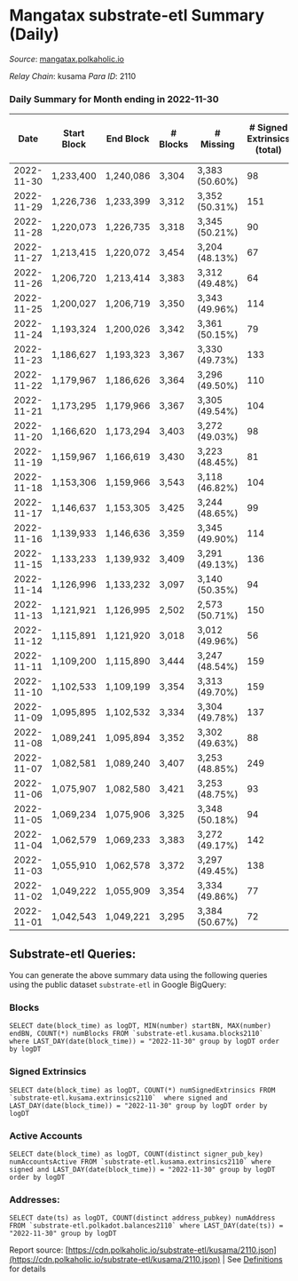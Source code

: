 # Mangatax substrate-etl Summary (Daily)

_Source_: [mangatax.polkaholic.io](https://mangatax.polkaholic.io)

*Relay Chain*: kusama
*Para ID*: 2110



### Daily Summary for Month ending in 2022-11-30


| Date | Start Block | End Block | # Blocks | # Missing | # Signed Extrinsics (total) | # Active Accounts | # Addresses with Balances | # Events | # Transfers | # XCM Transfers In | # XCM Transfers Out |
| ---- | ----------- | --------- | -------- | --------- | --------------------------- | ----------------- | ------------------------- | -------- | ----------- | ------------------ | ------------------- |
| 2022-11-30 | 1,233,400 | 1,240,086 | 3,304 | 3,383 (50.60%) | 98 | 26 | 1,449 | 6,929 | 2  | 5 ($88.50) |   |
| 2022-11-29 | 1,226,736 | 1,233,399 | 3,312 | 3,352 (50.31%) | 151 | 36 |  | 6,911 |   | 12 ($109.98) |   |
| 2022-11-28 | 1,220,073 | 1,226,735 | 3,318 | 3,345 (50.21%) | 90 | 25 |  | 6,956 | 1  | 7 ($185.79) |   |
| 2022-11-27 | 1,213,415 | 1,220,072 | 3,454 | 3,204 (48.13%) | 67 | 18 |  | 7,160 | 1  | 5  |   |
| 2022-11-26 | 1,206,720 | 1,213,414 | 3,383 | 3,312 (49.48%) | 64 | 18 |  | 6,989 |   | 3  |   |
| 2022-11-25 | 1,200,027 | 1,206,719 | 3,350 | 3,343 (49.96%) | 114 | 26 |  | 7,071 |   | 9 ($74.85) |   |
| 2022-11-24 | 1,193,324 | 1,200,026 | 3,342 | 3,361 (50.15%) | 79 | 25 | 1,444 | 6,919 | 1  | 5 ($177.37) | 1 ($175.44) |
| 2022-11-23 | 1,186,627 | 1,193,323 | 3,367 | 3,330 (49.73%) | 133 | 31 |  | 7,030 |   | 10 ($219.61) |   |
| 2022-11-22 | 1,179,967 | 1,186,626 | 3,364 | 3,296 (49.50%) | 110 | 35 |  | 7,027 | 1  | 11 ($223.14) |   |
| 2022-11-21 | 1,173,295 | 1,179,966 | 3,367 | 3,305 (49.54%) | 104 | 28 |  | 7,027 | 1  | 6 ($236.90) |   |
| 2022-11-20 | 1,166,620 | 1,173,294 | 3,403 | 3,272 (49.03%) | 98 | 24 |  | 7,018 |   | 5 ($81.45) |   |
| 2022-11-19 | 1,159,967 | 1,166,619 | 3,430 | 3,223 (48.45%) | 81 | 25 |  | 7,129 |   | 2  |   |
| 2022-11-18 | 1,153,306 | 1,159,966 | 3,543 | 3,118 (46.82%) | 104 | 26 |  | 7,344 | 3  | 1 ($14.55) |   |
| 2022-11-17 | 1,146,637 | 1,153,305 | 3,425 | 3,244 (48.65%) | 99 | 32 |  | 7,235 | 4  | 13 ($6,670.97) |   |
| 2022-11-16 | 1,139,933 | 1,146,636 | 3,359 | 3,345 (49.90%) | 114 | 33 |  | 6,992 |   | 8 ($151.50) |   |
| 2022-11-15 | 1,133,233 | 1,139,932 | 3,409 | 3,291 (49.13%) | 136 | 37 |  | 7,097 |   | 11 ($808.44) |   |
| 2022-11-14 | 1,126,996 | 1,133,232 | 3,097 | 3,140 (50.35%) | 94 | 27 |  | 6,465 |   | 8 ($294.59) |   |
| 2022-11-13 | 1,121,921 | 1,126,995 | 2,502 | 2,573 (50.71%) | 150 | 38 |  | 5,319 |   | 12 ($191.17) |   |
| 2022-11-12 | 1,115,891 | 1,121,920 | 3,018 | 3,012 (49.96%) | 56 | 24 |  | 6,260 |   | 7 ($129.19) | 3  |
| 2022-11-11 | 1,109,200 | 1,115,890 | 3,444 | 3,247 (48.54%) | 159 | 31 |  | 7,294 |   | 13 ($220.95) | 11 ($430.62) |
| 2022-11-10 | 1,102,533 | 1,109,199 | 3,354 | 3,313 (49.70%) | 159 | 46 |  | 7,373 | 2  | 8 ($84.46) | 11 ($378.11) |
| 2022-11-09 | 1,095,895 | 1,102,532 | 3,334 | 3,304 (49.78%) | 137 | 40 |  | 7,065 |   | 16 ($620.51) | 7 ($1,292.97) |
| 2022-11-08 | 1,089,241 | 1,095,894 | 3,352 | 3,302 (49.63%) | 88 | 38 |  | 6,994 | 1  | 1 ($29.31) | 4 ($173.79) |
| 2022-11-07 | 1,082,581 | 1,089,240 | 3,407 | 3,253 (48.85%) | 249 | 80 |  | 7,383 | 3  | 14 ($7,944.04) | 7 ($83.33) |
| 2022-11-06 | 1,075,907 | 1,082,580 | 3,421 | 3,253 (48.75%) | 93 | 23 |  | 7,250 |   | 12 ($1,701.24) | 7 ($230.60) |
| 2022-11-05 | 1,069,234 | 1,075,906 | 3,325 | 3,348 (50.18%) | 94 | 25 |  | 6,948 | 1  | 21 ($690.13) | 12 ($975.37) |
| 2022-11-04 | 1,062,579 | 1,069,233 | 3,383 | 3,272 (49.17%) | 142 | 41 |  | 7,168 | 1  | 12 ($266.94) | 16 ($2,186.38) |
| 2022-11-03 | 1,055,910 | 1,062,578 | 3,372 | 3,297 (49.45%) | 138 | 37 |  | 7,004 |   | 13 ($485.32) | 9 ($270.66) |
| 2022-11-02 | 1,049,222 | 1,055,909 | 3,354 | 3,334 (49.86%) | 77 | 25 |  | 6,922 | 2  | 8 ($313.38) | 10 ($3,369.90) |
| 2022-11-01 | 1,042,543 | 1,049,221 | 3,295 | 3,384 (50.67%) | 72 | 23 |  | 6,877 |   | 6 ($277.97) | 5 ($677.24) |

## Substrate-etl Queries:
You can generate the above summary data using the following queries using the public dataset `substrate-etl` in Google BigQuery:


### Blocks
```
SELECT date(block_time) as logDT, MIN(number) startBN, MAX(number) endBN, COUNT(*) numBlocks FROM `substrate-etl.kusama.blocks2110`  where LAST_DAY(date(block_time)) = "2022-11-30" group by logDT order by logDT
```


### Signed Extrinsics
```
SELECT date(block_time) as logDT, COUNT(*) numSignedExtrinsics FROM `substrate-etl.kusama.extrinsics2110`  where signed and LAST_DAY(date(block_time)) = "2022-11-30" group by logDT order by logDT
```


### Active Accounts
```
SELECT date(block_time) as logDT, COUNT(distinct signer_pub_key) numAccountsActive FROM `substrate-etl.kusama.extrinsics2110` where signed and LAST_DAY(date(block_time)) = "2022-11-30" group by logDT order by logDT
```


### Addresses:
```
SELECT date(ts) as logDT, COUNT(distinct address_pubkey) numAddress FROM `substrate-etl.polkadot.balances2110` where LAST_DAY(date(ts)) = "2022-11-30" group by logDT
```



Report source: [https://cdn.polkaholic.io/substrate-etl/kusama/2110.json](https://cdn.polkaholic.io/substrate-etl/kusama/2110.json) | See [Definitions](/DEFINITIONS.md) for details
